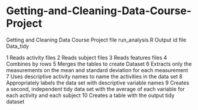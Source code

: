 # Getting-and-Cleaning-Data-Course-Project
Getting and Cleaning Data Course Project file run_analysis.R
Output id file Data_tidy

1 Reads activity files
2 Reads subject files
3 Reads features files
4 Combines by rows
5 Merges the tables to create Dataset
6 Extracts only the measurements on the mean and standard deviation for each measurement
7 Uses descriptive activity names to name the activities in the data set
8 Appropriately labels the data set with descriptive variable names
9 Creates a second, independent tidy data set with the average of each variable for each activity and each subject
10 Creates a table with the output tidy dataset
